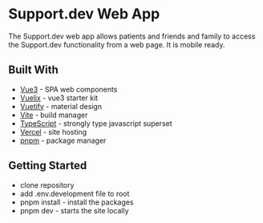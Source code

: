 # Support.dev Web App

The Support.dev web app allows patients and friends and family to access the Support.dev functionality from a web page.  It is mobile ready.

## Built With
- [Vue3](https://vuejs.org/) - SPA web components
- [Vuelix](https://github.com/helixsoftco/vuelix) - vue3 starter kit
- [Vuetify](https://vuetifyjs.com/) - material design
- [Vite](https://vitejs.dev/) - build manager
- [TypeScript](https://www.typescriptlang.org/) - strongly type javascript superset
- [Vercel](https://vercel.com/) - site hosting
- [pnpm](https://pnpm.io/) - package manager

## Getting Started
- clone repository
- add .env.development file to root
- pnpm install - install the packages
- pnpm dev - starts the site locally
